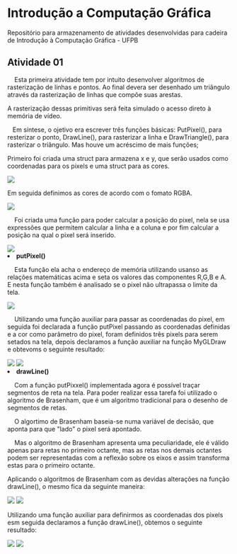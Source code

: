 # Introdução a Computação Gráfica
Repositório para armazenamento de atividades desenvolvidas para cadeira de Introdução à Computação Gráfica - UFPB


<h2>Atividade 01 </h2>
<p>&nbsp&nbsp&nbsp Esta primeira atividade tem por intuito desenvolver algoritmos de rasterização de linhas e pontos. Ao final devera ser desenhado um triângulo através da rasterização de linhas que compõe suas arestas.</p>
<p>A rasterização dessas primitivas será feita simulado o acesso direto à memória de vídeo.</p>
<p>&nbsp&nbsp&nbspEm síntese, o ojetivo era escrever três funções básicas: PutPixel(), para resterizar o ponto, DrawLine(), para rasterizar a linha e DrawTriangle(), para rasterizar o triângulo. Mas houve um acréscimo de mais funções;</p>
<p>Primeiro foi criada uma struct para armazena x e y, que serão usados como coordenadas para os pixels e uma struct para as cores.</p>
<img src = "https://github.com/LukasHenrique/Introducao_a_Computcao_Grafica-2019.4/blob/master/img/CoordenadasCores.png">

<p>Em seguida definimos as cores de acordo com o fomato RGBA.</p>
<img src = "https://github.com/LukasHenrique/Introducao_a_Computcao_Grafica-2019.4/blob/master/img/Cores.png">

<p>&nbsp&nbsp&nbsp Foi criada uma função para poder calcular a posição do pixel, nela se usa expressões que permitem calcular a linha e a coluna e por fim calcular a posição na qual o pixel será inserido.</p>
<img src = "https://github.com/LukasHenrique/Introducao_a_Computcao_Grafica-2019.4/blob/master/img/Posicao.png">

<li><b>putPixel()</b></li>
<p>&nbsp&nbsp&nbsp Esta função ela acha o endereço de memória utilizando usanso as relações matemáticas acima e seta os valores das componentes R,G,B e A. E nesta função também é analisado se o pixel não ultrapassa o limite da tela.</p>
<img src = "https://github.com/LukasHenrique/Introducao_a_Computcao_Grafica-2019.4/blob/master/img/putPixel.png">

<p>&nbsp&nbsp&nbsp Utilizando uma função auxiliar para passar as coordenadas do pixel, em seguida foi declarada a função putPixel passando as coordenadas definidas e a cor como parâmetro do pixel, foram definidos três pixels para serem setados na tela, depois declaramos a função auxiliar na função MyGLDraw e obtevoms o seguinte resultado:</p>
<img src = "https://github.com/LukasHenrique/Introducao_a_Computcao_Grafica-2019.4/blob/master/img/printPixel.png">
<img src = "https://github.com/LukasHenrique/Introducao_a_Computcao_Grafica-2019.4/blob/master/img/Pixels.png">

<li><b>drawLine()</b></li>
<p>&nbsp&nbsp&nbsp Com a função putPixxel() implementada agora é possível traçar segmentos de reta na tela. Para poder realizar essa tarefa foi utilizado o algoritmo de Brasenham, que é um algoritmo tradicional para o desenho de segmentos de retas.</p> 
<p>&nbsp&nbsp&nbsp O algortimo de Brasenham baseia-se numa variável de decisão, que aponta para que "lado" o pixel será apontado.</p>
<p>&nbsp&nbsp&nbsp Mas o algoritmo de Brasenham apresenta uma peculiaridade, ele é válido apenas para retas no primeiro octante, mas as retas nos demais octantes podem ser representadas com a reflexão sobre os eixos e assim transforma estas para o primeiro octante.</p>
<p>Aplicando o algoritmos de Brasenham com as devidas alterações na função drawLine(), o mesmo fica da seguinte maneira:</p>
<img src = "https://github.com/LukasHenrique/Introducao_a_Computcao_Grafica-2019.4/blob/master/img/drawLine1.png">
<img src = "https://github.com/LukasHenrique/Introducao_a_Computcao_Grafica-2019.4/blob/master/img/drawLine2.png">

<p>Utilizando uma função auxiliar para definirmos as coordenadas dos pixels esm seguida declaramos a função drawLine(), obtemos o seguinte resultado:</p>
<img src = "https://github.com/LukasHenrique/Introducao_a_Computcao_Grafica-2019.4/blob/master/img/printLine.png">
<img src = "https://github.com/LukasHenrique/Introducao_a_Computcao_Grafica-2019.4/blob/master/img/Linhas.png">

<p></p>
